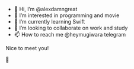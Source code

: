 - 👋 Hi, I’m @alexdamngreat
- 👀 I’m interested in programming and movie
- 🌱 I’m currently learning Swift
- 💞️ I’m looking to collaborate on work and study
- 📫 How to reach me @heymugiwara telegram

Nice to meet you!

🥰
